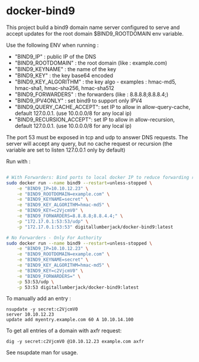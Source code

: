 docker-bind9 
================
This project build a bind9 domain name server configured to serve and accept updates for the root domain $BIND9_ROOTDOMAIN env variable.

Use the following ENV when running :

- "BIND9_IP" : public IP of the DNS
- "BIND9_ROOTDOMAIN" : the root domain (like : example.com)
- "BIND9_KEYNAME" : the name of the key
- "BIND9_KEY" : the key base64 encoded
- "BIND9_KEY_ALGORITHM" : the key algo - examples : hmac-md5, hmac-sha1, hmac-sha256, hmac-sha512
- "BIND9_FORWARDERS" : the forwarders (like : 8.8.8.8;8.8.8.4;)
- "BIND9_IPV4ONLY" : set bind9 to support only IPV4
- "BIND9_QUERY_CACHE_ACCEPT": set IP to allow in allow-query-cache, default 127.0.0.1. (use 10.0.0.0/8 for any local ip)
- "BIND9_RECURSION_ACCEPT": set IP to allow in allow-recursion, default 127.0.0.1. (use 10.0.0.0/8 for any local ip)

The port 53 must be exposed in tcp and udp to answer DNS requests. The server will accept any query, but no cache request or recursion (the variable are set to listen 127.0.0.1 only by default)

Run with :

```bash

# With Forwarders: Bind ports to local docker IP to reduce forwarding risk
sudo docker run --name bind9 --restart=unless-stopped \
    -e "BIND9_IP=10.10.12.23" \
    -e "BIND9_ROOTDOMAIN=example.com" \
    -e "BIND9_KEYNAME=secret" \
    -e "BIND9_KEY_ALGORITHM=hmac-md5" \
    -e "BIND9_KEY=c2VjcmV0" \
    -e "BIND9_FORWARDERS=8.8.8.8;8.8.4.4;" \
    -p "172.17.0.1:53:53/udp" \
    -p "172.17.0.1:53:53" digitallumberjack/docker-bind9:latest

# No Forwarders - Only For Authority
sudo docker run --name bind9 --restart=unless-stopped \
    -e "BIND9_IP=10.10.12.23" \
    -e "BIND9_ROOTDOMAIN=example.com" \
    -e "BIND9_KEYNAME=secret" \
    -e "BIND9_KEY_ALGORITHM=hmac-md5" \
    -e "BIND9_KEY=c2VjcmV0" \
    -e "BIND9_FORWARDERS=" \
    -p 53:53/udp \
    -p 53:53 digitallumberjack/docker-bind9:latest

```

To manually add an entry :
```
nsupdate -y secret:c2VjcmV0
server 10.10.12.23
update add myentry.example.com 60 A 10.10.14.100
```

To get all entries of a domain with axfr request:
```
dig -y secret:c2VjcmV0 @10.10.12.23 example.com axfr
```


See nsupdate man for usage.
